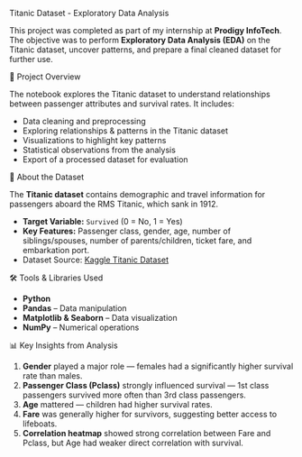 Titanic Dataset - Exploratory Data Analysis

This project was completed as part of my internship at **Prodigy InfoTech**. The objective was to perform **Exploratory Data Analysis (EDA)** on the Titanic dataset, uncover patterns, and prepare a final cleaned dataset for further use.

📌 Project Overview

The notebook explores the Titanic dataset to understand relationships between passenger attributes and survival rates. It includes:

* Data cleaning and preprocessing
* Exploring relationships & patterns in the Titanic dataset
* Visualizations to highlight key patterns
* Statistical observations from the analysis
* Export of a processed dataset for evaluation

📂 About the Dataset

The **Titanic dataset** contains demographic and travel information for passengers aboard the RMS Titanic, which sank in 1912.

* **Target Variable:** `Survived` (0 = No, 1 = Yes)
* **Key Features:** Passenger class, gender, age, number of siblings/spouses, number of parents/children, ticket fare, and embarkation port.
* Dataset Source: [Kaggle Titanic Dataset](https://www.kaggle.com/c/titanic)

🛠 Tools & Libraries Used

* **Python**
* **Pandas** – Data manipulation
* **Matplotlib & Seaborn** – Data visualization
* **NumPy** – Numerical operations

📊 Key Insights from Analysis

1. **Gender** played a major role — females had a significantly higher survival rate than males.
2. **Passenger Class (Pclass)** strongly influenced survival — 1st class passengers survived more often than 3rd class passengers.
3. **Age** mattered — children had higher survival rates.
4. **Fare** was generally higher for survivors, suggesting better access to lifeboats.
5. **Correlation heatmap** showed strong correlation between Fare and Pclass, but Age had weaker direct correlation with survival.

